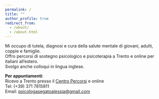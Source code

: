 ```yaml
---
permalink: /
title: ""
author_profile: true
redirect_from: 
  - /about/
  - /about.html
---
```


Mi occupo di tutela, diagnosi e cura della salute mentale di giovani, adulti, coppie e famiglie. \
Offro percorsi di sostegno psicologico e psicoterapia a Trento e online per italiani all’estero. \
Svolgo anche colloqui in lingua inglese. 

**Per appuntamenti**: \
Ricevo a Trento presso il [Centro Percorsi](https://www.centropercorsi.it/dove-siamo/) e online \
Tel: (+39) 371 7815811 \
Email: psicologasegatoalessia@gmail.com


